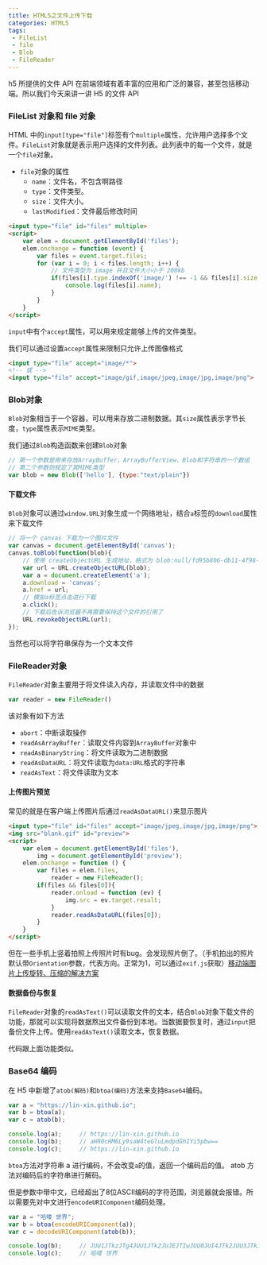 ```yaml
---
title: HTML5之文件上传下载
categories: HTML5
tags:
 - FileList
 - file
 - Blob
 - FileReader
---
```


h5 所提供的文件 API 在前端领域有着丰富的应用和广泛的兼容，甚至包括移动端。所以我们今天来讲一讲 H5 的文件 API

<!--more-->

### FileList 对象和 file 对象

HTML 中的`input[type="file"]`标签有个`multiple`属性，允许用户选择多个文件。`FileList`对象就是表示用户选择的文件列表。此列表中的每一个文件，就是一个`file`对象。

- `file`对象的属性
  - `name`：文件名，不包含啊路径
  - `type`：文件类型。
  - `size`：文件大小。
  - `lastModified`：文件最后修改时间

```html
<input type="file" id="files" multiple>
<script>
    var elem = document.getElementById('files');
    elem.onchange = function (event) {
        var files = event.target.files;
        for (var i = 0; i < files.length; i++) {
            // 文件类型为 image 并且文件大小小于 200kb
            if(files[i].type.indexOf('image/') !== -1 && files[i].size < 204800){
                console.log(files[i].name);
            }
        }
    }
</script>
```

`input`中有个`accept`属性，可以用来规定能够上传的文件类型。

我们可以通过设置`accept`属性来限制只允许上传图像格式

```html
<input type="file" accept="image/*">
<!-- 或 -->
<input type="file" accept="image/gif,image/jpeg,image/jpg,image/png">
```

### Blob对象

`Blob`对象相当于一个容器，可以用来存放二进制数据。其`size`属性表示字节长度，`type`属性表示`MIME`类型。

我们通过`Blob`构造函数来创建`Blob`对象

```javascript
// 第一个参数是用来存放ArrayBuffer、ArrayBufferView、Blob和字符串的一个数组
// 第二个参数则规定了其MIME类型
var blob = new Blob(['hello'], {type:"text/plain"})
```

#### 下载文件

`Blob`对象可以通过`window.URL`对象生成一个网络地址，结合`a`标签的`download`属性来下载文件

```javascript
// 将一个 canvas 下载为一个图片文件
var canvas = document.getElementById('canvas');
canvas.toBlob(function(blob){
    // 使用 createObjectURL 生成地址，格式为 blob:null/fd95b806-db11-4f98-b2ce-5eb16b38ba36
    var url = URL.createObjectURL(blob);
    var a = document.createElement('a');
    a.download = 'canvas';
    a.href = url;
    // 模拟a标签点击进行下载
    a.click();
    // 下载后告诉浏览器不再需要保持这个文件的引用了
    URL.revokeObjectURL(url);
});
```

当然也可以将字符串保存为一个文本文件

### FileReader对象

`FileReader`对象主要用于将文件读入内存，并读取文件中的数据

````javascript
var reader = new FileReader()
````

该对象有如下方法

- `abort`：中断读取操作
- `readAsArrayBuffer`：读取文件内容到`ArrayBuffer`对象中
- `readAsBinaryString`：将文件读取为二进制数据
- `readAsDataURL`：将文件读取为`data:URL`格式的字符串
- `readAsText`：将文件读取为文本

#### 上传图片预览

常见的就是在客户端上传图片后通过`readAsDataURL()`来显示图片

```html
<input type="file" id="files" accept="image/jpeg,image/jpg,image/png">
<img src="blank.gif" id="preview">
<script>
    var elem = document.getElementById('files'),
        img = document.getElementById('preview');
    elem.onchange = function () {
        var files = elem.files,
            reader = new FileReader();
        if(files && files[0]){
            reader.onload = function (ev) {
                img.src = ev.target.result;
            }
            reader.readAsDataURL(files[0]);
        }
    }
</script>
```

但在一些手机上竖着拍照上传照片时有bug。会发现照片倒了。（手机拍出的照片默认带`Orientation`参数，代表方向。正常为1，可以通过`exif.js`获取）[移动端图片上传旋转、压缩的解决方案](https://github.com/lin-xin/blog/issues/18)

#### 数据备份与恢复

`FileReader`对象的`readAsText()`可以读取文件的文本，结合`Blob`对象下载文件的功能，那就可以实现将数据熬出文件备份到本地。当数据要恢复时，通过`input`把备份文件上传。使用`readAsText()`读取文本，恢复数据。

代码跟上面功能类似。

### Base64 编码

在 H5 中新增了`atob(解码)`和`btoa(编码)`方法来支持`Base64`编码。

```javascript
var a = "https://lin-xin.github.io";
var b = btoa(a);
var c = atob(b);

console.log(a);     // https://lin-xin.github.io
console.log(b);     // aHR0cHM6Ly9saW4teGluLmdpdGh1Yi5pbw==
console.log(c);     // https://lin-xin.github.io
```

`btoa`方法对字符串 a 进行编码，不会改变`a`的值，返回一个编码后的值。
atob 方法对编码后的字符串进行解码。

但是参数中带中文，已经超出了8位ASCII编码的字符范围，浏览器就会报错。所以需要先对中文进行`encodeURIComponent`编码处理。

```javascript
var a = "哈喽 世界";
var b = btoa(encodeURIComponent(a));
var c = decodeURIComponent(atob(b));

console.log(b);     // JUU1JTkzJTg4JUU1JTk2JUJEJTIwJUU0JUI4JTk2JUU3JTk1JThD
console.log(c);     // 哈喽 世界
```

